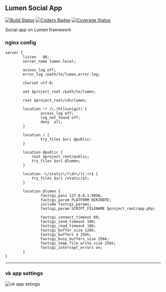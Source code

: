 ## Lumen Social App

[![Build Status](https://travis-ci.org/vantoozz/lumen-social-app.svg?branch=master)](https://travis-ci.org/vantoozz/lumen-social-app)
[![Codacy Badge](https://api.codacy.com/project/badge/grade/16a339606e9e4fd6896bdcd6a06be201)](https://www.codacy.com/app/vantoozz/lumen-social-app)
[![Coverage Status](https://coveralls.io/repos/vantoozz/lumen-social-app/badge.svg?branch=master&service=github)](https://coveralls.io/github/vantoozz/lumen-social-app?branch=master)

Social app on Lumen framework

### nginx config

```
server {
        listen   80;
        server_name lumen.local;

        access_log off;
        error_log /path/to/lumen.error.log;

        charset utf-8;

        set $project_root /path/to/lumen;

        root $project_root/cdn/lumen;

        location ~* /\.(ht|svn|git) {
                access_log off;
                log_not_found off;
                deny  all;
        }

        location / {
                try_files $uri @public;
        }

        location @public {
            root $project_root/public;
            try_files $uri @lumen;
        }

        location ~\/static\/(\d+\/)(.+)$ {
            try_files $uri /static/$2;
        }

        location @lumen {
                fastcgi_pass 127.0.0.1:9056;
                fastcgi_param PLATFORM NIKINOTE;
                include fastcgi_params;
                fastcgi_param SCRIPT_FILENAME $project_root/app.php;

                fastcgi_connect_timeout 60;
                fastcgi_send_timeout 180;
                fastcgi_read_timeout 180;
                fastcgi_buffer_size 128k;
                fastcgi_buffers 4 256k;
                fastcgi_busy_buffers_size 256k;
                fastcgi_temp_file_write_size 256k;
                fastcgi_intercept_errors on;
        }
}
```
-----
### vk app settings
![vk app setings](https://i.gyazo.com/c690b4856c8dcd5526805f2c4cd4af29.png)
